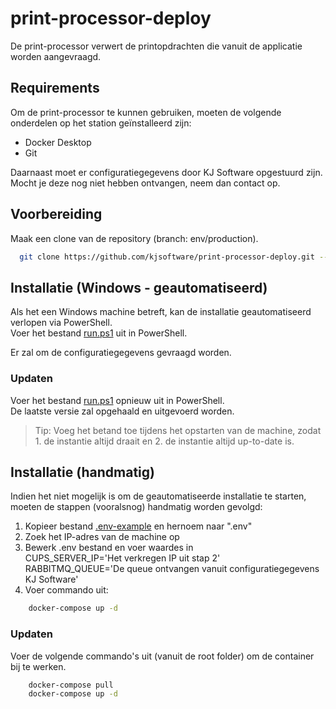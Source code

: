 # print-processor-deploy

De print-processor verwert de printopdrachten die vanuit de applicatie worden aangevraagd.

## Requirements

Om de print-processor te kunnen gebruiken, moeten de volgende onderdelen op het station geïnstalleerd zijn:
- Docker Desktop
- Git

Daarnaast moet er configuratiegegevens door KJ Software opgestuurd zijn. Mocht je deze nog niet hebben ontvangen, neem dan contact op.

## Voorbereiding

Maak een clone van de repository (branch: env/production).

```bash
  git clone https://github.com/kjsoftware/print-processor-deploy.git --branch env/production
```

## Installatie (Windows - geautomatiseerd)

Als het een Windows machine betreft, kan de installatie geautomatiseerd verlopen via PowerShell.  
Voer het bestand [run.ps1](run.ps1) uit in PowerShell. 

Er zal om de configuratiegegevens gevraagd worden. 

### Updaten

Voer het bestand [run.ps1](run.ps1) opnieuw uit in PowerShell.  
De laatste versie zal opgehaald en uitgevoerd worden.  

> Tip: Voeg het betand toe tijdens het opstarten van de machine, zodat 1. de instantie altijd draait en 2. de instantie altijd up-to-date is.

## Installatie (handmatig)

Indien het niet mogelijk is om de geautomatiseerde installatie te starten, moeten de stappen (vooralsnog) handmatig worden gevolgd:
1. Kopieer bestand [.env-example](.env-example) en hernoem naar ".env"
2. Zoek het IP-adres van de machine op
3. Bewerk .env bestand en voer waardes in  
CUPS_SERVER_IP='Het verkregen IP uit stap 2'  
RABBITMQ_QUEUE='De queue ontvangen vanuit configuratiegegevens KJ Software'
4. Voer commando uit:  
```bash
    docker-compose up -d
```

### Updaten

Voer de volgende commando's uit (vanuit de root folder) om de container bij te werken.
```bash
    docker-compose pull
    docker-compose up -d 
```